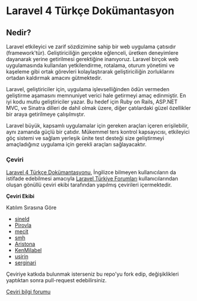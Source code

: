 # Laravel 4 Türkçe Dokümantasyon #

Nedir?
-------------

Laravel etkileyici ve zarif sözdizimine sahip bir web uygulama çatısıdır (framework'tür). Geliştiriciliğin gerçekte eğlenceli, üretken deneyimlere dayanarak yerine getirilmesi gerektiğine inanıyoruz. Laravel birçok web uygulamasında kullanılan yetkilendirme, rotalama, oturum yönetimi ve kaşeleme gibi ortak görevleri kolaylaştırarak geliştiriciliğin zorluklarını ortadan kaldırmak amacını gütmektedir.

Laravel, geliştiriciler için, uygulama işlevselliğinden ödün vermeden geliştirme aşamasını memnuniyet verici hale getirmeyi amaç edinmiştir. En iyi kodu mutlu geliştiriciler yazar. Bu hedef için Ruby on Rails, ASP.NET MVC, ve Sinatra dilleri de dahil olmak üzere, diğer çatılardaki güzel özellikler bir araya getirilmeye çalışılmıştır.

Laravel büyük, kapsamlı uygulamalar için gereken araçları içeren erişilebilir, aynı zamanda güçlü bir çatıdır. Mükemmel ters kontrol kapsayıcısı, etkileyici göç sistemi ve sağlam yerleşik ünite test desteği size geliştirmeyi amaçladığınız uygulama için gerekli araçları sağlayacaktır.

### Çeviri ###

[Laravel 4 Türkçe Dokümantasyonu](http://dokuman.laravel.gen.tr/docs), İngilizce bilmeyen kullanıcıların da istifade edebilmesi amacıyla [Laravel Türkiye Forumları](http://forum.laravel.gen.tr/) kullanıcılarından oluşan gönüllü çeviri ekibi tarafından yapılmış çevirileri içermektedir.

**Çeviri Ekibi**

Katılım Sırasına Göre

* [sineld](https://github.com/sineld)
* [Pirovla](https://github.com/Pirovla)
* [mecit](https://github.com/mecit)
* [smh](https://github.com/smhayhan)
* [Aristona](https://github.com/Aristy)
* [KenMilabel](https://github.com/KenMilabel)
* [usirin](https://github.com/usirin)
* [serginari](https://github.com/serginari)

Çeviriye katkıda bulunmak isterseniz bu repo'yu fork edip, değişiklikleri yaptıktan sonra pull-request edebilirsiniz.


[Çeviri bilgi forumu](http://forum.laravel.gen.tr/viewtopic.php?id=125)
